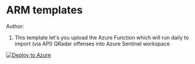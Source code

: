 # ARM templates 
Author:

1) This template let's you upload the Azure Function which will run daily to import (via API) QRadar offenses into Azure Sentinel workspace

[![Deploy to Azure](https://aka.ms/deploytoazurebutton)](https://portal.azure.com/#create/Microsoft.Template/uri/https%3A%2F%2Fraw.githubusercontent.com%2Ftungnt77%2FARM-templates%2Fmain%2FQRadarOffensesToSentinel.json)
